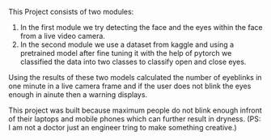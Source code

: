 This Project consists of two modules:
1. In the first module we try detecting the face and the eyes within the face from a live video camera.
2. In the second module we use a dataset from kaggle and using a pretrained model after fine tuning it with the help of pytorch we classified the data into two classes to classify open and close eyes.

Using the results of these two models calculated the number of eyeblinks in one minute in a live camera frame and if the user does not blink the eyes enough in ainute then a warning displays.

This project was built because maximum people do not blink enough infront of their laptops and mobile phones which can further result in dryness. (PS: I am not a doctor just an engineer tring to make something creative.)
